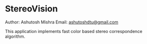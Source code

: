 StereoVision
============
Author: Ashutosh Mishra
Email: ashutoshdtu@gmail.com

This application implements fast color based stereo correspondence algorithm. 
